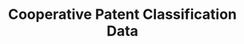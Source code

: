 ---
bigquery: https://console.cloud.google.com/bigquery?p=patents-public-data&d=cpc&page=dataset
citation: '“Cooperative Patent Classification” by the EPO and USPTO, for public use. '
contributors: EPO, USPTO
cost: None
description: Cooperative Patent Classification Data contains the scheme and definitions
  of the Cooperative Patent Classification system for classifying patent documents.
  The CPC is the result of a partnership between the EPO and the USPTO in their joint
  effort to develop a common, internationally compatible classification system for
  technical documents, in particular patent publications, which will be used by both
  offices in the patent granting process
documentation: https://www.cooperativepatentclassification.org/cpcSchemeAndDefinitions
last_edit: 04/10/2022, 21:53:56
location: https://www.cooperativepatentclassification.org/index
maintained_by: USPTO, EPO
schema_fields:
- sizeCache
- symbol
- breakdownCode
- not_allocatable
- residual_references
- children
- dateRevised
- ipc_concordant
- glossary
- level
- title_part
- child_groups
- parents
- ipcConcordant
- limitingReferences
- title_full
- breakdown_code
- date_revised
- childGroups
- additional_only
- titleFull
- status
- application_references
- informativeReferences
- notAllocatable
- synonyms
- titlePart
- applicationReferences
- informative_references
- residualReferences
- definition
- limiting_references
shortname: cooperative_patent_classification
tags:
- patents
- science
title: Cooperative Patent Classification Data
uuid: 984374a7-16e9-4b35-9445-458daceb01bf
---